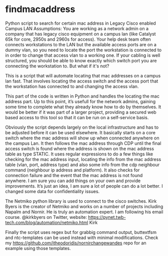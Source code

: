 # findmacaddress
Python script to search for certain mac address in Legacy Cisco enabled Campus LAN 
Assumptions: 
You are working as a network admin on a company that has legacy cisco equipment on a campus lan (like Catalyst 65k for core, 2950s and 2960s for access). Your help desk team often connects workstations to the LAN but the available access ports are on a dummy vlan, so you need to locate the port the workstation is connected to in order to change that access vlan to a working one. If your cabling is well structured, you should be able to know exactly which switch port you are connecting the workstation to. But what if it's not?

This is a script that will automate locating that mac addresses on a campus lan fast. That involves locating the access switch and the access port that the workstation has connected to and changing the access vlan.

This part of the code is written in Python and handles the locating the mac address part. Up to this point, it’s usefull for the network admins, gaining some time to complete what they already know how to do by themselves. 
It would be better if it was part of a larger project, providing a secured web based access to this tool so that it can be run on a self-service basis.

Obviously the script depends largely on the local infrastructure and has to be adjusted before it can be used elsewhere. It basically starts on a core switch where the mac address will show up when connected anywhere on the campus Lan. It then follows the mac address through CDP until the final access switch is found where the address is shown on the mac address table as type STATIC. It uses regular expressions to do a few things like checking for the mac address input, locating the info from the mac address table (vlan, port, address type) and also some info from the cdp neighbour command (neighbour ip address and platform). It also checks for connection failure and the event that the mac address is not found anywhere. I am sure you can add things on your own and provide improvements. It’s just an idea, I am sure a lot of people can do a lot better. I changed some data for confidentiality issues.

The Netmiko python library is used to connect to the cisco switches. 
Kirk Byers is the creator of Netmiko and works on a number of projects including Napalm and Nornir. He is truly an automation expert. I am following his email course.
@kirkbyers on Twitter, website: https://pynet.twb-tech.com/blog/automation/netmiko.html Kirk 

Finally the script uses regex but for grabbig command output, buttextfsm and ntc-templates can be used instead with minimal modifications. Check my https://github.com/itheodoridis/nornirchangewandes repo for an example using those templates.
